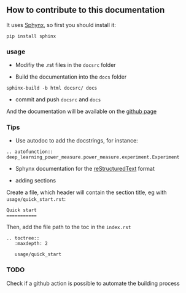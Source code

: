 ## How to contribute to this documentation

It uses [Sphynx](https://www.sphinx-doc.org/en/master/), so first you should install it:

```
pip install sphinx
```

### usage

- Modifiy the .rst files in the `docsrc` folder

- Build the documentation into the `docs` folder
```
sphinx-build -b html docsrc/ docs
```

- commit and push `docsrc` and `docs`


And the documentation will be available on the [github page](https://greenai-uppa.github.io/IAPowerMeter/)

### Tips

- Use autodoc to add the docstrings, for instance:
```
.. autofunction:: deep_learning_power_measure.power_measure.experiment.Experiment
```

- Sphynx documentation for the [reStructuredText](https://www.sphinx-doc.org/en/master/usage/restructuredtext/index.html) format

- adding sections

Create a file, which header will contain the section title, eg with `usage/quick_start.rst`:
```
Quick start
===========
```
Then, add the file path to the toc in the `index.rst`
```
.. toctree::
   :maxdepth: 2

   usage/quick_start
```

### TODO 

Check if a github action is possible to automate the building process
